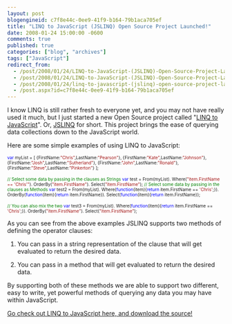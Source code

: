 ```yaml
---
layout: post
blogengineid: c7f8e44c-0ee9-41f9-b164-79b1aca705ef
title: "LINQ to JavaScript (JSLINQ) Open Source Project Launched!"
date: 2008-01-24 15:00:00 -0600
comments: true
published: true
categories: ["blog", "archives"]
tags: ["JavaScript"]
redirect_from: 
  - /post/2008/01/24/LINQ-to-JavaScript-(JSLINQ)-Open-Source-Project-Launched!.aspx
  - /post/2008/01/24/LINQ-to-JavaScript-(JSLINQ)-Open-Source-Project-Launched!
  - /post/2008/01/24/linq-to-javascript-(jslinq)-open-source-project-launched!
  - /post.aspx?id=c7f8e44c-0ee9-41f9-b164-79b1aca705ef
---
```

<!-- more -->

I know LINQ is still rather fresh to everyone yet, and you may not have really used it much, but I just started a new Open Source project called "<a href="http://www.codeplex.com/JSLINQ">LINQ to JavaScript</a>". Or, <a href="http://www.codeplex.com/JSLINQ">JSLINQ</a> for short. This project brings the ease of querying data collections down to the JavaScript world.

Here are some simple examples of using LINQ to JavaScript:

<span style="color: #0000ff; font-size: x-small;"> </span>

<span style="color: #0000ff; font-size: x-small;">var</span><span style="font-size: x-small;"> myList = [
{FirstName:</span><span style="color: #a31515; font-size: x-small;">"Chris"</span><span style="font-size: x-small;">,LastName:</span><span style="color: #a31515; font-size: x-small;">"Pearson"</span><span style="font-size: x-small;">},
{FirstName:</span><span style="color: #a31515; font-size: x-small;">"Kate"</span><span style="font-size: x-small;">,LastName:</span><span style="color: #a31515; font-size: x-small;">"Johnson"</span><span style="font-size: x-small;">},
{FirstName:</span><span style="color: #a31515; font-size: x-small;">"Josh"</span><span style="font-size: x-small;">,LastName:</span><span style="color: #a31515; font-size: x-small;">"Sutherland"</span><span style="font-size: x-small;">},
{FirstName:</span><span style="color: #a31515; font-size: x-small;">"John"</span><span style="font-size: x-small;">,LastName:</span><span style="color: #a31515; font-size: x-small;">"Ronald"</span><span style="font-size: x-small;">},
{FirstName:</span><span style="color: #a31515; font-size: x-small;">"Steve"</span><span style="font-size: x-small;">,LastName:</span><span style="color: #a31515; font-size: x-small;">"Pinkerton"</span><span style="font-size: x-small;">}
];

</span><span style="color: #008000; font-size: x-small;">// Select some data by passing in the clauses as Strings
</span><span style="color: #0000ff; font-size: x-small;">var</span><span style="font-size: x-small;"> test = From(myList).
                Where(</span><span style="color: #a31515; font-size: x-small;">"item.FirstName == 'Chris'"</span><span style="font-size: x-small;">).
                OrderBy(</span><span style="color: #a31515; font-size: x-small;">"item.FirstName"</span><span style="font-size: x-small;">).
                Select(</span><span style="color: #a31515; font-size: x-small;">"item.FirstName"</span><span style="font-size: x-small;">);
</span><span style="color: #008000; font-size: x-small;">
// Select some data by passing in the clauses as Methods
</span><span style="color: #0000ff; font-size: x-small;">var</span><span style="font-size: x-small;"> test2 = From(myList).
                Where(</span><span style="color: #0000ff; font-size: x-small;">function</span><span style="font-size: x-small;">(item){</span><span style="color: #0000ff; font-size: x-small;">return</span><span style="font-size: x-small;"> item.FirstName == </span><span style="color: #a31515; font-size: x-small;">'Chris'</span><span style="font-size: x-small;">;}).
                OrderBy(</span><span style="color: #0000ff; font-size: x-small;">function</span><span style="font-size: x-small;">(item){</span><span style="color: #0000ff; font-size: x-small;">return</span><span style="font-size: x-small;"> item.FirstName}).
                Select(</span><span style="color: #0000ff; font-size: x-small;">function</span><span style="font-size: x-small;">(item){</span><span style="color: #0000ff; font-size: x-small;">return</span><span style="font-size: x-small;"> item.FirstName});

</span><span style="font-size: x-small;"><span style="color: #008000; font-size: x-small;">// You can also mix the two
</span><span style="color: #0000ff; font-size: x-small;">var</span><span style="font-size: x-small;"> test3 = From(myList).
                Where(</span><span style="color: #0000ff; font-size: x-small;">function</span><span style="font-size: x-small;">(item){</span><span style="color: #0000ff; font-size: x-small;">return</span><span style="font-size: x-small;"> item.FirstName == </span><span style="color: #a31515; font-size: x-small;">'Chris'</span><span style="font-size: x-small;">;}).
                OrderBy(</span><span style="color: #a31515; font-size: x-small;">"item.FirstName"</span><span style="font-size: x-small;">).
                Select(</span><span style="color: #a31515; font-size: x-small;">"item.FirstName"</span><span style="font-size: x-small;">);</span></span>

<span style="font-size: x-small;"></span>

As you can see from the above examples JSLINQ supports two methods of defining the operator clauses:

1) You can pass in a string representation of the clause that will get evaluated to return the desired data.

2) You can pass in a method that will get evaluated to return the desired data.

By supporting both of these methods we are able to support two different, easy to write, yet powerful methods of querying any data you may have within JavaScript.

<a href="http://www.codeplex.com/JSLINQ">Go check out LINQ to JavaScript here, and download the source!</a>
